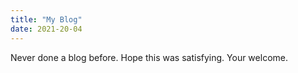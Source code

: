 ```yaml
---
title: "My Blog"
date: 2021-20-04
---
```


Never done a blog before. Hope this was satisfying. Your welcome.
